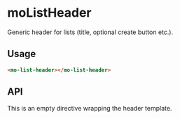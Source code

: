 # moListHeader
Generic header for lists (title, optional create button etc.).

## Usage
```html
<mo-list-header></mo-list-header>
```

## API
This is an empty directive wrapping the header template.

